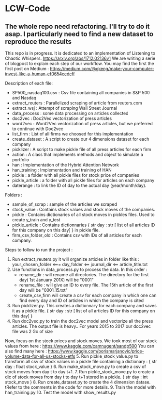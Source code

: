 # LCW-Code

## The whole repo need refactoring. I'll try to do it asap. I particularly need to find a new dataset to reproduce the results

This repo is in progress. It is dedicated to an implementation of Listening to Chaotic Whispers. https://arxiv.org/abs/1712.02136v1
We are writing a serie of blogpost to explain each step of our workflow.
You may find the first the first post on Medium : https://medium.com/@gkeng/make-your-computer-invest-like-a-human-ef0654ccdcff

Description of each file:

- SP500_nasdaq100.csv : Csv file containing all companies in S&P 500 and Nasdaq
- extract_reuters : Parallelized scraping of article from reuters.com
- extract_wsj : Attempt of scraping Wall Street Journal
- data_process : some data processing on articles collected
- doc2vec : Doc2Vec vectorization of press articles
- word2vec : Word2Vec vectorization of press articles, but we preferred to continue with Doc2vec
- list_firm : List of all firms we choosed for this implementation
- create_dataset : A script to create our 4 dimensions dataset for each company
- picklizer : A script to make pickle file of all press articles for each firm
- action : A class that implements methods and object to simulate a portfolio
- han : Implementation of the Hybrid Attention Network
- han_training : Implementation and training of HAN
- pickle : a folder with all pickle files for stock price of companies
- pickle_article : a folder with all pickle files for articles on each company
- daterange : to link the ID of day to the actual day (year/month/day).

Folders :

- sample_of_scrap : sample of the articles we scraped
- stock_value : Contains stock values and stock moves of the companies.
- pickle : Contains dictionaries of all stock moves in pickles files. Used to create y_train and y_test
- pickle_article : Contains dictionnaries { str day : str [ list of all articles ID for this company on this day] } in pickle file.
- firm_csv_folder_old : Contains csv with IDs of all articles for each company.

Steps to follow to run the project :

1. Run extract_reuters.py it will organize articles in folder like this :
    your_chosen_folder <=== day_folder <== journal_dir <== article_title.txt
2. Use functions in data_process.py to process the data. In this order :
    - rename_dir : will rename all directories. The directory for the first day( 1st January 201X) will be "0001"
    - rename_file : will give an ID to every file. The 15th article of the first day will be "0001_15.txt"
    - create_csv_firm will create a csv for each company in which one can find every day and ID of articles in
      which the company is cited
3. Run picklizer.py. This creates a dictionnary for each company and saves it as a pickle file.
    { str day : str [ list of all articles ID for this company on this day] }
4. Run doc2vec.py to train the doc2vec model and vectorize all the press articles.
    The output file is heavy.. For years 2015 to 2017 our doc2vec file was 2 Go of size

Now, focus on the stock prices and stock moves. We took most of our stock values from here :
https://www.kaggle.com/camnugent/sandp500
You can also find many here : https://www.kaggle.com/borismarjanovic/price-volume-data-for-all-us-stocks-etfs
5. Run pickle_stock_value.py to transform all csv of stock values in a pickle file containing a dictionary :
    { str day : float stock_value }
6. Run make_stock_move.py to create a csv of stock moves from day t to day t+1.
7. Run pickle_stock_move.py to create a dic of stock moves from day t to day t+1 stored in a pickle.
    { str day : int stock_move }
8. Run create_dataset.py to create the 4 dimension datase. tRefer to the comments in the code for more details.
9. Train the model with han_training.py
10. Test the model with show_results.py
